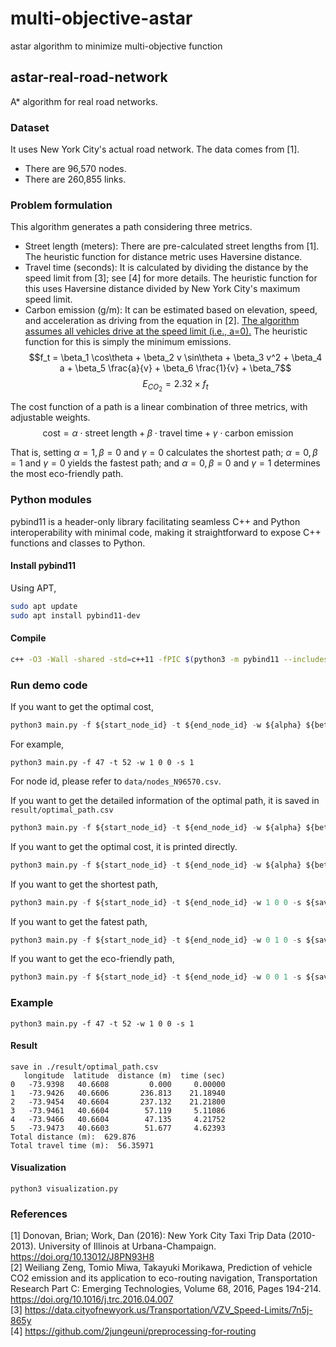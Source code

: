# multi-objective-astar
astar algorithm to minimize multi-objective function

## astar-real-road-network
A* algorithm for real road networks.
### Dataset
It uses New York City's actual road network.
The data comes from [1].
- There are 96,570 nodes.
- There are 260,855 links.
### Problem formulation
This algorithm generates a path considering three metrics.
- Street length (meters): There are pre-calculated street lengths from [1]. The heuristic function for distance metric uses Haversine distance.
- Travel time (seconds): It is calculated by dividing the distance by the speed limit from [3]; see [4] for more details. The heuristic function for this uses Haversine distance divided by New York City's maximum speed limit.
- Carbon emission (g/m): It can be estimated based on elevation, speed, and acceleration as driving from the equation in [2]. <ins>The algorithm assumes all vehicles drive at the speed limit (i.e., a=0).</ins> The heuristic function for this is simply the minimum emissions.  
$$f_t = \beta_1 \cos\theta + \beta_2 v \sin\theta + \beta_3 v^2 + \beta_4 a + \beta_5 \frac{a}{v} + \beta_6 \frac{1}{v} + \beta_7$$
$$E_{CO_2} = 2.32 \times f_t$$

The cost function of a path is a linear combination of three metrics, with adjustable weights.
$$\text{cost} = \alpha \cdot \text{street length} + \beta \cdot \text{travel time} + \gamma \cdot \text{carbon emission}$$

That is, setting $\alpha=1, \beta=0$ and $\gamma=0$ calculates the shortest path; $\alpha=0, \beta=1$ and $\gamma=0$ yields the fastest path; and $\alpha=0, \beta=0$ and $\gamma=1$ determines the most eco-friendly path.
### Python modules
pybind11 is a header-only library facilitating seamless C++ and Python interoperability with minimal code, making it straightforward to expose C++ functions and classes to Python.
#### Install pybind11
Using APT,
```bash
sudo apt update
sudo apt install pybind11-dev
```

#### Compile
```bash
c++ -O3 -Wall -shared -std=c++11 -fPIC $(python3 -m pybind11 --includes) astar.h astar.cpp planner.cpp -o planner.so
```

### Run demo code
If you want to get the optimal cost,
```python
python3 main.py -f ${start_node_id} -t ${end_node_id} -w ${alpha} ${beta} ${gamma} -s ${save_or_not}
```
For example,
```python3
python3 main.py -f 47 -t 52 -w 1 0 0 -s 1
```
For node id, please refer to ``data/nodes_N96570.csv``.

If you want to get the detailed information of the optimal path, it is saved in  `result/optimal_path.csv`
```python
python3 main.py -f ${start_node_id} -t ${end_node_id} -w ${alpha} ${beta} ${gamma} -s 1
```

If you want to get the optimal cost, it is printed directly. 
```python
python3 main.py -f ${start_node_id} -t ${end_node_id} -w ${alpha} ${beta} ${gamma} -s 0
```

If you want to get the shortest path,
```python
python3 main.py -f ${start_node_id} -t ${end_node_id} -w 1 0 0 -s ${save_or_not}
```

If you want to get the fatest path,
```python
python3 main.py -f ${start_node_id} -t ${end_node_id} -w 0 1 0 -s ${save_or_not}
```

If you want to get the eco-friendly path,
```python
python3 main.py -f ${start_node_id} -t ${end_node_id} -w 0 0 1 -s ${save_or_not}
```

### Example
```python3
python3 main.py -f 47 -t 52 -w 1 0 0 -s 1
```
#### Result
```
save in ./result/optimal_path.csv
   longitude  latitude  distance (m)  time (sec)
0   -73.9398   40.6608         0.000     0.00000
1   -73.9426   40.6606       236.813    21.18940
2   -73.9454   40.6604       237.132    21.21800
3   -73.9461   40.6604        57.119     5.11086
4   -73.9466   40.6604        47.135     4.21752
5   -73.9473   40.6603        51.677     4.62393
Total distance (m):  629.876
Total travel time (m):  56.35971
```
#### Visualization
```python3
python3 visualization.py
```

### References
[1] Donovan, Brian; Work, Dan (2016): New York City Taxi Trip Data (2010-2013). University of Illinois at Urbana-Champaign. https://doi.org/10.13012/J8PN93H8  
[2] Weiliang Zeng, Tomio Miwa, Takayuki Morikawa,
Prediction of vehicle CO2 emission and its application to eco-routing navigation, Transportation Research Part C: Emerging Technologies,
Volume 68, 2016, Pages 194-214. https://doi.org/10.1016/j.trc.2016.04.007  
[3] https://data.cityofnewyork.us/Transportation/VZV_Speed-Limits/7n5j-865y  
[4] https://github.com/2jungeuni/preprocessing-for-routing